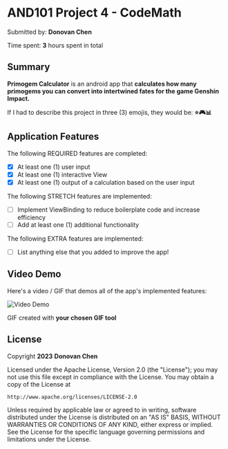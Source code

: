 <!-- (This is a comment) INSTRUCTIONS: Go through this page and fill out any **bolded** entries with their correct values.-->

# AND101 Project 4 - CodeMath

Submitted by: **Donovan Chen**

Time spent: **3** hours spent in total

## Summary

**Primogem Calculator** is an android app that **calculates how many primogems you can convert into intertwined fates for the game Genshin Impact.**

If I had to describe this project in three (3) emojis, they would be: **⭐🎮📊**

## Application Features

<!-- (This is a comment) Please be sure to change the [ ] to [x] for any features you completed.  If a feature is not checked [x], you might miss the points for that item! -->

The following REQUIRED features are completed:

- [x] At least one (1) user input
- [x] At least one (1) interactive View
- [x] At least one (1) output of a calculation based on the user input

The following STRETCH features are implemented:

- [ ] Implement ViewBinding to reduce boilerplate code and increase efficiency
- [ ] Add at least one (1) additional functionality

The following EXTRA features are implemented:

- [ ] List anything else that you added to improve the app!

## Video Demo

Here's a video / GIF that demos all of the app's implemented features:

<img src='http://i.imgur.com/link/to/your/gif/file.gif' title='Video Demo' width='' alt='Video Demo' />

GIF created with **your chosen GIF tool**

<!-- Recommended tools:
- [Kap](https://getkap.co/) for macOS
- [ScreenToGif](https://www.screentogif.com/) for Windows
- [peek](https://github.com/phw/peek) for Linux. -->

## License

Copyright **2023** **Donovan Chen**

Licensed under the Apache License, Version 2.0 (the "License");
you may not use this file except in compliance with the License.
You may obtain a copy of the License at

    http://www.apache.org/licenses/LICENSE-2.0

Unless required by applicable law or agreed to in writing, software
distributed under the License is distributed on an "AS IS" BASIS,
WITHOUT WARRANTIES OR CONDITIONS OF ANY KIND, either express or implied.
See the License for the specific language governing permissions and
limitations under the License.
